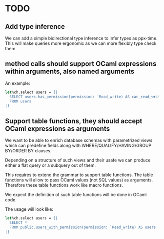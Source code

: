# TODO

## Add type inference

We can add a simple bidirectional type inference to infer types as ppx-time.
This will make queries more ergonomic as we can more flexibly type check them.

## method calls should support OCaml expressions within arguments, also named arguments

An example:
```ocaml
let%ch.select users = {|
  SELECT users.has_permission(permission: `Read_write) AS can_read_write
  FROM users
|}
```

## Support table functions, they should accept OCaml expressions as arguments

We want to be able to enrich database schemas with parametrized views which can
predefine fields along with WHERE/QUALIFY/HAVING/GROUP BY/ORDER BY clauses.

Depending on a structure of such views and their usafe we can produce either a
flat query or a subquery out of them.

This requires to extend the grammar to support table functions. The table
functions will allow to pass OCaml values (not SQL values) as arguments.
Therefore these table functions work like macro functions.

We expect the definition of such table functions will be done in OCaml code.

The usage will look like:
```ocaml
let%ch.select users = {|
  SELECT *
  FROM public.users_with_permission(permission: `Read_write) AS users
|}
